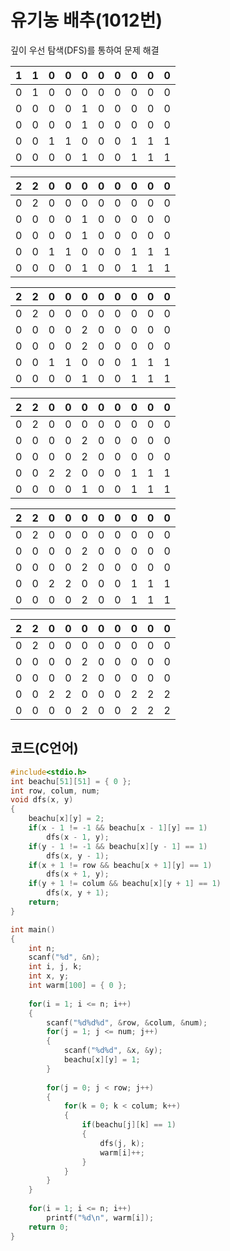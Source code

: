 # 유기농 배추(1012번)

깊이 우선 탐색(DFS)를 통하여 문제 해결

|1|1|0|0|0|0|0|0|0|0|
|-|-|-|-|-|-|-|-|-|-|
|0|1|0|0|0|0|0|0|0|0|
|0|0|0|0|1|0|0|0|0|0|
|0|0|0|0|1|0|0|0|0|0|
|0|0|1|1|0|0|0|1|1|1|
|0|0|0|0|1|0|0|1|1|1|

|2|2|0|0|0|0|0|0|0|0|
|-|-|-|-|-|-|-|-|-|-|
|0|2|0|0|0|0|0|0|0|0|
|0|0|0|0|1|0|0|0|0|0|
|0|0|0|0|1|0|0|0|0|0|
|0|0|1|1|0|0|0|1|1|1|
|0|0|0|0|1|0|0|1|1|1|

|2|2|0|0|0|0|0|0|0|0|
|-|-|-|-|-|-|-|-|-|-|
|0|2|0|0|0|0|0|0|0|0|
|0|0|0|0|2|0|0|0|0|0|
|0|0|0|0|2|0|0|0|0|0|
|0|0|1|1|0|0|0|1|1|1|
|0|0|0|0|1|0|0|1|1|1|

|2|2|0|0|0|0|0|0|0|0|
|-|-|-|-|-|-|-|-|-|-|
|0|2|0|0|0|0|0|0|0|0|
|0|0|0|0|2|0|0|0|0|0|
|0|0|0|0|2|0|0|0|0|0|
|0|0|2|2|0|0|0|1|1|1|
|0|0|0|0|1|0|0|1|1|1|

|2|2|0|0|0|0|0|0|0|0|
|-|-|-|-|-|-|-|-|-|-|
|0|2|0|0|0|0|0|0|0|0|
|0|0|0|0|2|0|0|0|0|0|
|0|0|0|0|2|0|0|0|0|0|
|0|0|2|2|0|0|0|1|1|1|
|0|0|0|0|2|0|0|1|1|1|

|2|2|0|0|0|0|0|0|0|0|
|-|-|-|-|-|-|-|-|-|-|
|0|2|0|0|0|0|0|0|0|0|
|0|0|0|0|2|0|0|0|0|0|
|0|0|0|0|2|0|0|0|0|0|
|0|0|2|2|0|0|0|2|2|2|
|0|0|0|0|2|0|0|2|2|2|

## 코드(C언어)
```c
#include<stdio.h>
int beachu[51][51] = { 0 };
int row, colum, num;
void dfs(x, y)
{
    beachu[x][y] = 2;
    if(x - 1 != -1 && beachu[x - 1][y] == 1)
        dfs(x - 1, y);
    if(y - 1 != -1 && beachu[x][y - 1] == 1)
        dfs(x, y - 1);
    if(x + 1 != row && beachu[x + 1][y] == 1)
        dfs(x + 1, y);
    if(y + 1 != colum && beachu[x][y + 1] == 1)
        dfs(x, y + 1);
    return;
}

int main()
{
    int n;
    scanf("%d", &n);
    int i, j, k;
    int x, y;
    int warm[100] = { 0 };
    
    for(i = 1; i <= n; i++)
    {
        scanf("%d%d%d", &row, &colum, &num);
        for(j = 1; j <= num; j++)
        {
            scanf("%d%d", &x, &y);
            beachu[x][y] = 1;
        }
        
        for(j = 0; j < row; j++)
        {
            for(k = 0; k < colum; k++)
            {
                if(beachu[j][k] == 1)
                {
                    dfs(j, k);
                    warm[i]++;
                }
            }
        }
    }
    
    for(i = 1; i <= n; i++)
        printf("%d\n", warm[i]);
    return 0;
}
```
